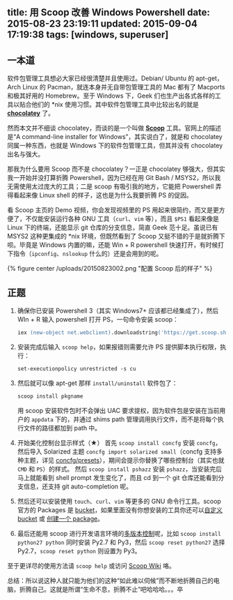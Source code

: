 title: 用 Scoop 改善 Windows Powershell
date: 2015-08-23 23:19:11
updated: 2015-09-04 17:19:38
tags: [windows, superuser]
---

## 一本道
软件包管理工具想必大家已经很清楚并且使用过。Debian/ Ubuntu 的 apt-get，Arch Linux 的 
Pacman，就连本身并无自带包管理工具的 Mac 都有了 Macports 和极其好用的 Homebrew。至于 
Windows 下，Geek 们也生产出各式各样的工具以贴合他们的 \*nix 
使用习惯。其中软件包管理工具中比较出名的就是 **[chocolatey](https://chocolatey.org/)** 了。

然而本文并不细谈 chocolatey，而谈的是一个叫做 **[Scoop](http://scoop.sh/)** 
工具。官网上的描述是“A command-line installer for Windows”，其实说白了，就是和 
chocolatey 同属一种东西，也就是 Windows 下的软件包管理工具，但其并没有 chocolatey 出名与强大。

那我为什么要用 Scoop 而不是 chocolatey？一正是 chocolatey 
够强大，但其实我一开始并没打算折腾 Powershell，因为已经在用 
Git Bash / MSYS2，所以我无需使用太过庞大的工具；二是 scoop 
有吸引我的地方，它能把 Powershell 弄得看起来像 Linux shell 
的样子，这也是为什么我要折腾 PS 的促因。

看 Scoop 主页的 Demo 视频，你会发现视频里的 PS 用起来很简约，而又是更方便了，不仅能安装运行各种 
GNU 工具（`curl`、`vim` 等），而且 `$PS1` 看起来像是 Linux 下的终端，还能显示 git 
仓库的分支信息，简直 Geek 范十足。虽说已有 MSYS2 这种更集成的 \*nix 环境，但既然看到了 
Scoop 又挺不错的于是就折腾下呗。毕竟是 Windows 内置的嘛，还能 Win + R powershell 
快速打开，有时候打下指令（`ipconfig`、`nslookup` 什么的）还是会用到的呢。

{% figure center /uploads/20150823002.png "配置 Scoop 后的样子" %}

## 正题
1. 确保你已安装 Powershell 3（其实 Windows7+ 应该都已经集成了），然后 WIn + R 输入 powershell 打开 PS，一句命令安装 scoop：
   ``` ps
   iex (new-object net.webclient).downloadstring('https://get.scoop.sh')
   ```

2. 安装完成后输入 `scoop help`，如果报错则需要允许 PS 提供脚本执行权限，执行：
   ``` ps
   set-executionpolicy unrestricted -s cu
   ```

3. 然后就可以像 apt-get 那样 `install/uninstall` 软件包了：
   ``` ps
   scoop install pkgname
   ```
   用 scoop 安装软件包时不会弹出 UAC 要求提权，因为软件包是安装在当前用户的 `appdata` 下的，并通过 shims path 管理调用执行文件，而不是将每个执行文件的路径都加到 path 中。

4. 开始美化控制台显示样式（★）
   首先 `scoop install concfg` 安装 `concfg`，然后导入 Solarized 主题 `concfg import solarized small`（concfg 支持多种主题，详见 [concfg/presets](https://github.com/lukesampson/concfg/tree/master/presets)），期间会提示你替换了哪些控制台（其实也就 `CMD` 和 `PS`）的样式。
   然后 `scoop install pshazz` 安装 `pshazz`，当安装完后马上就能看到 shell prompt 发生变化了，而且 cd 到一个 git 仓库还能看到分支信息，还支持 git auto-completion 呢。

5. 然后还可以安装使用 `touch`、`curl`、`vim` 等更多的 GNU 命令行工具。scoop 官方的 Packages 是 [bucket](https://github.com/lukesampson/scoop/tree/master/bucket)，如果里面没有你想安装的工具你还可以[自定义 bucket](https://github.com/lukesampson/scoop/wiki/Buckets#creating-your-own-bucket) 或 [创建一个 package](https://github.com/lukesampson/scoop/wiki/Creating-an-app-manifest)。

6. 最后还能用 scoop 进行开发语言环境的[多版本控制](https://github.com/lukesampson/scoop/wiki/Switching-Ruby-and-Python-Versions)呢，比如 `scoop install python27 python` 同时安装 Py2.7 和 Py3，然后 `scoop reset python27` 选择 Py2.7，`scoop reset python` 则设置为 Py3。

至于更详尽的使用方法请 `scoop help` 或访问 [Scoop Wiki](https://github.com/lukesampson/scoop/wiki) 咯。

总结：所以说这种人就只能为他们的这种“如此难以伺候”而不断地折腾自己的电脑，折腾自己。这就是所谓“生命不息，折腾不止”吧哈哈哈。。。卒
